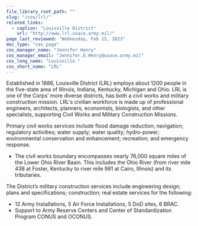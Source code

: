 ```yaml
---
file_library_root_path: ""
slug: "/cos/lrl/"
related_links:
  - caption: "Louisville District"
    url: "http://www.lrl.usace.army.mil/"
page_last_reviewed: "Wednesday, Feb 15, 2023"
doc_type: "cos_page"
cos_manager_name: "Jennifer Henry"
cos_manager_email: "Jennifer.E.Henry@usace.army.mil"
cos_long_name: "Louisville "
cos_short_name: "LRL"
---
```


Established in 1886, Louisville District (LRL) employs about 1200 people in the five-state area of Illinois, Indiana, Kentucky, Michigan and Ohio. LRL is one of the Corps’ more diverse districts, has both a civil works and military construction mission. LRL's civilian workforce is made up of professional engineers, architects, planners, economists, biologists, and other specialists, supporting Civil Works and Military Construction Missions.

Primary civil works services include flood damage reduction; navigation; regulatory activities; water supply; water quality; hydro-power; environmental conservation and enhancement; recreation; and emergency response.

- The civil works boundary encompasses nearly 76,000 square miles of the Lower Ohio River Basin. This includes the Ohio River (from river mile 438 at Foster, Kentucky to river mile 981 at Cairo, Illinois) and its tributaries.

The District’s military construction services include engineering design; plans and specifications; construction; real estate services for the following:

- 12 Army Installations, 5 Air Force Installations, 5 DoD sites, 6 BRAC.
- Support to Army Reserve Centers and Center of Standardization Program CONUS and OCONUS.
